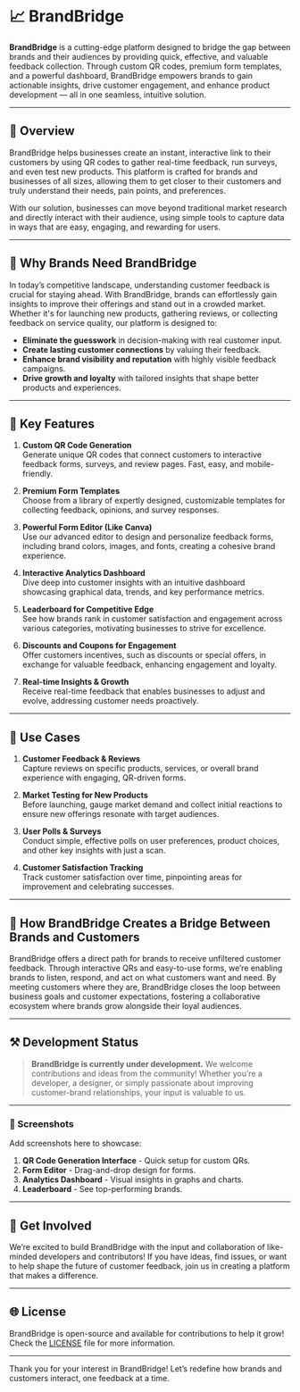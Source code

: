 # 📈 BrandBridge

**BrandBridge** is a cutting-edge platform designed to bridge the gap between brands and their audiences by providing quick, effective, and valuable feedback collection. Through custom QR codes, premium form templates, and a powerful dashboard, BrandBridge empowers brands to gain actionable insights, drive customer engagement, and enhance product development — all in one seamless, intuitive solution.

---

## 🚀 Overview

BrandBridge helps businesses create an instant, interactive link to their customers by using QR codes to gather real-time feedback, run surveys, and even test new products. This platform is crafted for brands and businesses of all sizes, allowing them to get closer to their customers and truly understand their needs, pain points, and preferences.

With our solution, businesses can move beyond traditional market research and directly interact with their audience, using simple tools to capture data in ways that are easy, engaging, and rewarding for users.

---

## 💼 Why Brands Need BrandBridge

In today’s competitive landscape, understanding customer feedback is crucial for staying ahead. With BrandBridge, brands can effortlessly gain insights to improve their offerings and stand out in a crowded market. Whether it's for launching new products, gathering reviews, or collecting feedback on service quality, our platform is designed to:

- **Eliminate the guesswork** in decision-making with real customer input.
- **Create lasting customer connections** by valuing their feedback.
- **Enhance brand visibility and reputation** with highly visible feedback campaigns.
- **Drive growth and loyalty** with tailored insights that shape better products and experiences.

---

## 🔑 Key Features

1. **Custom QR Code Generation**  
   Generate unique QR codes that connect customers to interactive feedback forms, surveys, and review pages. Fast, easy, and mobile-friendly.

2. **Premium Form Templates**  
   Choose from a library of expertly designed, customizable templates for collecting feedback, opinions, and survey responses.

3. **Powerful Form Editor (Like Canva)**  
   Use our advanced editor to design and personalize feedback forms, including brand colors, images, and fonts, creating a cohesive brand experience.

4. **Interactive Analytics Dashboard**  
   Dive deep into customer insights with an intuitive dashboard showcasing graphical data, trends, and key performance metrics.

5. **Leaderboard for Competitive Edge**  
   See how brands rank in customer satisfaction and engagement across various categories, motivating businesses to strive for excellence.

6. **Discounts and Coupons for Engagement**  
   Offer customers incentives, such as discounts or special offers, in exchange for valuable feedback, enhancing engagement and loyalty.

7. **Real-time Insights & Growth**  
   Receive real-time feedback that enables businesses to adjust and evolve, addressing customer needs proactively.

---

## 🎯 Use Cases

1. **Customer Feedback & Reviews**  
   Capture reviews on specific products, services, or overall brand experience with engaging, QR-driven forms.

2. **Market Testing for New Products**  
   Before launching, gauge market demand and collect initial reactions to ensure new offerings resonate with target audiences.

3. **User Polls & Surveys**  
   Conduct simple, effective polls on user preferences, product choices, and other key insights with just a scan.

4. **Customer Satisfaction Tracking**  
   Track customer satisfaction over time, pinpointing areas for improvement and celebrating successes.

---

## 🌉 How BrandBridge Creates a Bridge Between Brands and Customers

BrandBridge offers a direct path for brands to receive unfiltered customer feedback. Through interactive QRs and easy-to-use forms, we’re enabling brands to listen, respond, and act on what customers want and need. By meeting customers where they are, BrandBridge closes the loop between business goals and customer expectations, fostering a collaborative ecosystem where brands grow alongside their loyal audiences.

---

## ⚒️ Development Status

> **BrandBridge is currently under development.** We welcome contributions and ideas from the community! Whether you’re a developer, a designer, or simply passionate about improving customer-brand relationships, your input is valuable to us.

---

### 📸 Screenshots

Add screenshots here to showcase:

1. **QR Code Generation Interface** - Quick setup for custom QRs.
2. **Form Editor** - Drag-and-drop design for forms.
3. **Analytics Dashboard** - Visual insights in graphs and charts.
4. **Leaderboard** - See top-performing brands.

---

## 🤝 Get Involved

We’re excited to build BrandBridge with the input and collaboration of like-minded developers and contributors! If you have ideas, find issues, or want to help shape the future of customer feedback, join us in creating a platform that makes a difference.

---

## 🌐 License

BrandBridge is open-source and available for contributions to help it grow! Check the [LICENSE](LICENSE) file for more information.

--- 

Thank you for your interest in BrandBridge! Let’s redefine how brands and customers interact, one feedback at a time.
